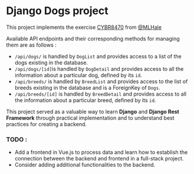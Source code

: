 # Django Dogs project

This project implements the exercise [CYBR8470](https://mlhale.github.io/CYBR8470/modules/building-a-server/django-exercise.html) from [@MLHale](https://github.com/MLHale)

Available API endpoints and their corresponding methods for managing them are as follows :
- `/api/dogs/` is handled by `DogList` and provides access to a list of the dogs existing in the database.
- `/api/dogs/[id]`is handled by `DogDetail` and provides access to all the information about a particular dog, defined by its `id`.
- `/api/breeds/` is handled by `BreedList` and provides access to the list of breeds existing in the database and is a ForeignKey of `Dogs`.
- `/api/breeds/[id]` is handled by `BreedDetail` and provides access to all the information about a particular breed, defined by its `id`.

This project served as a valuable way to learn **Django** and **Django Rest Framework** through practical implementation and to understand best practices for creating a backend.

### TODO :
- Add a frontend in Vue.js to process data and learn how to establish the connection between the backend and frontend in a full-stack project.
- Consider adding additional functionalities to the backend.
